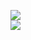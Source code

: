 [![](https://img.shields.io/badge/Made%20With-Github%20Spray-lightgrey.svg?style=for-the-badge&logo=github)](https://github.com/Annihil/github-spray#4217)  
[![](https://i.imgur.com/2DrTn0Z.gif)](https://github.com/Annihil/github-spray)